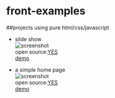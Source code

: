 # front-examples

##projects using pure html/css/javascript  
- slide show   
![screenshot](https://gitee.com/starte/front-examples/raw/master/slideshow/screen.png)  
open source:[YES](https://gitee.com/starte/front-examples/blob/master/slideshow)  
[demo](https://ogood.github.io/front-examples/slideshow/index.html)  

- a simple home page  
![screenshot](https://gitee.com/starte/front-examples/raw/master/homepage-jq/screen.png)  
open source:[YES](https://gitee.com/starte/front-examples/blob/master/homepage-jq)  
[demo](https://ogood.github.io/front-examples/homepage-jq/index.html)